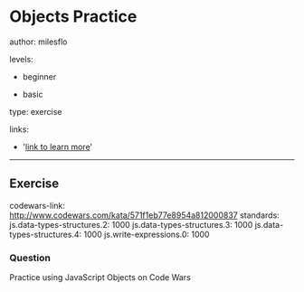 # Objects Practice
author: milesflo

levels:

  - beginner

  - basic

type: exercise

links:

  - '[link to learn more](https://enki.com)'

---
## Exercise
codewars-link: http://www.codewars.com/kata/571f1eb77e8954a812000837
standards:
  js.data-types-structures.2: 1000
  js.data-types-structures.3: 1000
  js.data-types-structures.4: 1000
  js.write-expressions.0: 1000
### Question
Practice using JavaScript Objects on Code Wars
